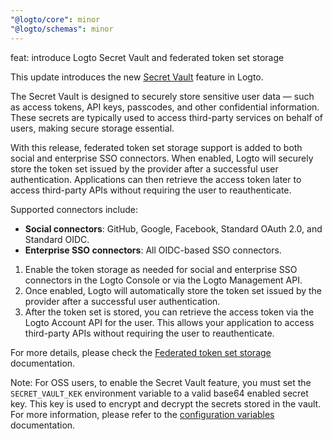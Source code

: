 ```yaml
---
"@logto/core": minor
"@logto/schemas": minor
---
```


feat: introduce Logto Secret Vault and federated token set storage

This update introduces the new [Secret Vault](https://docs.logto.io/secret-vault/) feature in Logto.

The Secret Vault is designed to securely store sensitive user data — such as access tokens, API keys, passcodes, and other confidential information. These secrets are typically used to access third-party services on behalf of users, making secure storage essential.

With this release, federated token set storage support is added to both social and enterprise SSO connectors. When enabled, Logto will securely store the token set issued by the provider after a successful user authentication. Applications can then retrieve the access token later to access third-party APIs without requiring the user to reauthenticate.

Supported connectors include:

- **Social connectors**: GitHub, Google, Facebook, Standard OAuth 2.0, and Standard OIDC.
- **Enterprise SSO connectors**: All OIDC-based SSO connectors.

1. Enable the token storage as needed for social and enterprise SSO connectors in the Logto Console or via the Logto Management API.
2. Once enabled, Logto will automatically store the token set issued by the provider after a successful user authentication.
3. After the token set is stored, you can retrieve the access token via the Logto Account API for the user. This allows your application to access third-party APIs without requiring the user to reauthenticate.

For more details, please check the [Federated token set storage](https://docs.logto.io/secret-vault/federated-token-set) documentation.

Note:
For OSS users, to enable the Secret Vault feature, you must set the `SECRET_VAULT_KEK` environment variable to a valid base64 enabled secret key. This key is used to encrypt and decrypt the secrets stored in the vault. For more information, please refer to the [configuration variables](https://docs.logto.io/concepts/core-service/configuration#variables) documentation.
